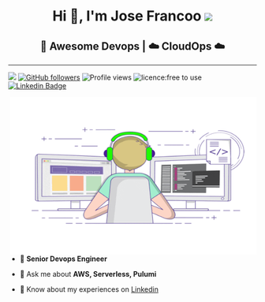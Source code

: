 <h1 align="center">Hi 👋, I'm Jose Francoo <img src="https://github.com/jefrnc/jefrnc/blob/master/logo.png?raw=true" width="50px"></h1>
<h2 align="center"><b>🚀 Awesome Devops | ☁️ CloudOps ☁️</b></h2>

---

![](https://visitor-badge.glitch.me/badge?page_id=github.com/jefrnc) [![GitHub followers](https://img.shields.io/github/followers/jefrnc?label=Followers&style=social)](https://github.com/jefrnc/?tab=follow) ![Profile views](https://komarev.com/ghpvc/?username=jefrnc&color=blueviolet) ![licence:free to use](https://img.shields.io/badge/licence-free--to--use-blue) [![Linkedin Badge](https://img.shields.io/badge/-vumdao-blue?style=flat&logo=Linkedin&logoColor=white&link=https://www.linkedin.com/in/joffranco/)](https://www.linkedin.com/in/joffranco/)  


<img align="right" src="https://github.com/mikonoid/mikonoid/blob/main/images/gifs/coder3.gif?raw=true" width="500" height="320" />


- 🔭 **Senior Devops Engineer**


- 💬 Ask me about **AWS, Serverless, Pulumi**

- 📄 Know about my experiences on [Linkedin](https://www.linkedin.com/in/joffranco/)

<!--
**jefrnc/jefrnc** is a ✨ _special_ ✨ repository because its `README.md` (this file) appears on your GitHub profile.

Here are some ideas to get you started:

- 🔭 I’m currently working on ...
- 🌱 I’m currently learning ...
- 👯 I’m looking to collaborate on ...
- 🤔 I’m looking for help with ...
- 💬 Ask me about ...
- 📫 How to reach me: ...
- 😄 Pronouns: ...
- ⚡ Fun fact: ...
-->
